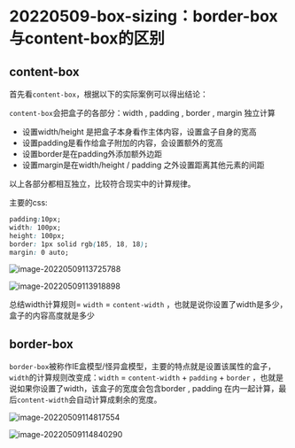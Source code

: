 # 20220509-box-sizing：border-box与content-box的区别

## content-box

首先看`content-box`，根据以下的实际案例可以得出结论：

`content-box`会把盒子的各部分：width , padding , border ,  margin 独立计算

- 设置width/height 是把盒子本身看作主体内容，设置盒子自身的宽高
- 设置padding是看作给盒子附加的内容，会设置额外的宽高
- 设置border是在padding外添加额外边距
- 设置margin是在width/height / padding 之外设置距离其他元素的间距

以上各部分都相互独立，比较符合现实中的计算规律。 

主要的css:

```css
padding:10px;
width: 100px;
height: 100px;
border: 1px solid rgb(185, 18, 18);
margin: 0 auto;
```

![image-20220509113725788](https://s2.loli.net/2022/05/09/P6wkLhxXebTA9M4.png)

![image-20220509113918898](https://s2.loli.net/2022/05/09/mDv7B2euocJWblH.png)

总结width计算规则= `width` = `content-width` ，也就是说你设置了width是多少，盒子的内容高度就是多少

## border-box

`border-box`被称作IE盒模型/怪异盒模型，主要的特点就是设置该属性的盒子，`width`的计算规则改变成：`width` = `content-width` + `padding` + `border` ，也就是说如果你设置了width，该盒子的宽度会包含border , padding 在内一起计算，最后`content-width`会自动计算成剩余的宽度。

![image-20220509114817554](https://s2.loli.net/2022/05/09/p1jPU2875EGyulv.png)

![image-20220509114840290](https://s2.loli.net/2022/05/09/Bt7ufaCH6JFAen4.png)